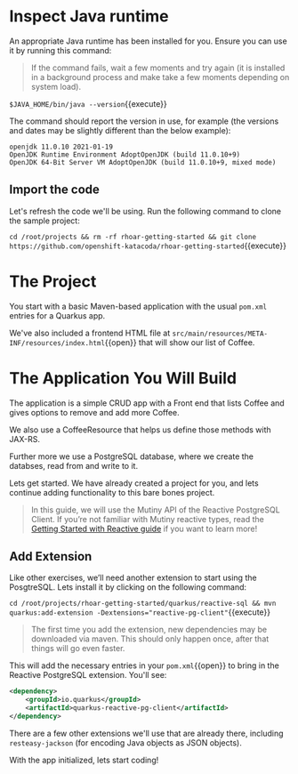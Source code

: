 # Inspect Java runtime

An appropriate Java runtime has been installed for you. Ensure you can use it by running this command:

> If the command fails, wait a few moments and try again (it is installed in a background process and make take a few moments depending on system load).

`$JAVA_HOME/bin/java --version`{{execute}}

The command should report the version in use, for example (the versions and dates may be slightly different than the below example):

```console
openjdk 11.0.10 2021-01-19
OpenJDK Runtime Environment AdoptOpenJDK (build 11.0.10+9)
OpenJDK 64-Bit Server VM AdoptOpenJDK (build 11.0.10+9, mixed mode)
```

## Import the code

Let's refresh the code we'll be using. Run the following command to clone the sample project:

`cd /root/projects && rm -rf rhoar-getting-started && git clone https://github.com/openshift-katacoda/rhoar-getting-started`{{execute}}

# The Project

You start with a basic Maven-based application with the usual `pom.xml` entries for a Quarkus app.

We've also included a frontend HTML file at `src/main/resources/META-INF/resources/index.html`{{open}} that will show our list of Coffee.

# The Application You Will Build

The application is a simple CRUD app with a Front end that lists Coffee and gives options to remove and add more Coffee.

We also use a CoffeeResource that helps us define those methods with JAX-RS.

Further more we use a PostgreSQL database, where we create the databses, read from and write to it.

Lets get started. We have already created a project for you, and lets continue adding functionality to this bare bones project.

> In this guide, we will use the Mutiny API of the Reactive PostgreSQL Client. If you’re not familiar with Mutiny reactive types, read the [Getting Started with Reactive guide](https://quarkus.io/guides/getting-started-reactive#mutiny) if you want to learn more!


## Add Extension

Like other exercises, we’ll need another extension to start using the PosgtreSQL. Lets install it by clicking on the following command:

`cd /root/projects/rhoar-getting-started/quarkus/reactive-sql &&
  mvn quarkus:add-extension -Dextensions="reactive-pg-client"`{{execute}}

> The first time you add the extension, new dependencies may be downloaded via maven. This should only happen once, after that things will go even faster.

This will add the necessary entries in your `pom.xml`{{open}} to bring in the Reactive PostgreSQL extension. You'll see:

```xml
<dependency>
    <groupId>io.quarkus</groupId>
    <artifactId>quarkus-reactive-pg-client</artifactId>
</dependency>
```

There are a few other extensions we'll use that are already there, including `resteasy-jackson` (for encoding Java objects as JSON objects).

With the app initialized, lets start coding!
